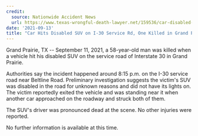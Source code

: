 ```yaml
---
credit:
  source: Nationwide Accident News
  url: https://www.texas-wrongful-death-lawyer.net/159536/car-disabled-suv-accident-i30-svc-rd-grand-prairie-tx.htm
date: '2021-09-13'
title: "Car Hits Disabled SUV on I-30 Service Rd, One Killed in Grand Prairie, TX"
---
```

Grand Prairie, TX -- September 11, 2021, a 58-year-old man was killed when a vehicle hit his disabled SUV on the service road of Interstate 30 in Grand Prairie.

Authorities say the incident happened around 8:15 p.m. on the I-30 service road near Beltline Road. Preliminary investigation suggests the victim's SUV was disabled in the road for unknown reasons and did not have its lights on. The victim reportedly exited the vehicle and was standing near it when another car approached on the roadway and struck both of them.

The SUV's driver was pronounced dead at the scene. No other injuries were reported.

No further information is available at this time.
